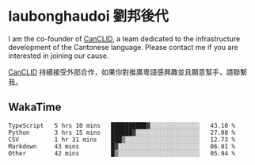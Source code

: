 # laubonghaudoi 劉邦後代

I am the co-founder of [CanCLID](https://github.com/CanCLID), a team dedicated to the infrastructure development of the Cantonese language. Please contact me if you are interested in joining our cause.

[CanCLID](https://github.com/CanCLID) 持續接受外部合作，如果你對推廣粵語感興趣並且願意幫手，請聯繫我。


## WakaTime

<!--START_SECTION:waka-->

```text
TypeScript   5 hrs 10 mins   ██████████▓░░░░░░░░░░░░░░   43.10 %
Python       3 hrs 15 mins   ██████▓░░░░░░░░░░░░░░░░░░   27.08 %
CSV          1 hr 31 mins    ███▒░░░░░░░░░░░░░░░░░░░░░   12.73 %
Markdown     43 mins         █▓░░░░░░░░░░░░░░░░░░░░░░░   06.01 %
Other        42 mins         █▒░░░░░░░░░░░░░░░░░░░░░░░   05.94 %
```

<!--END_SECTION:waka-->
